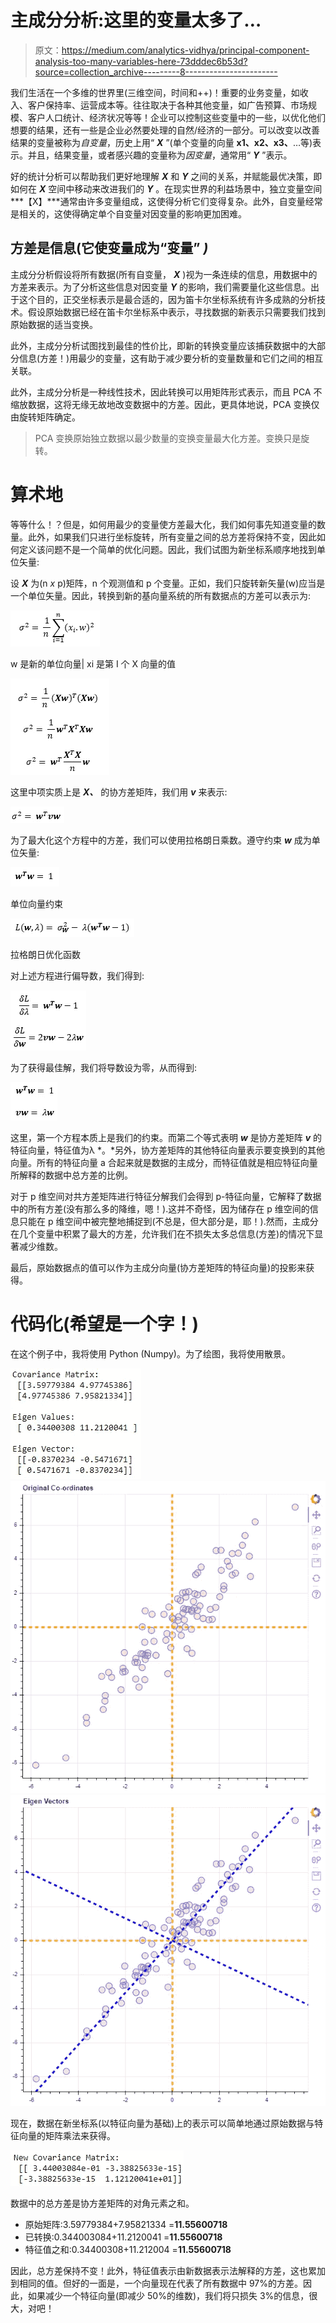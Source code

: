# 主成分分析:这里的变量太多了…

> 原文：<https://medium.com/analytics-vidhya/principal-component-analysis-too-many-variables-here-73dddec6b53d?source=collection_archive---------8----------------------->

我们生活在一个多维的世界里(三维空间，时间和++)！重要的业务变量，如收入、客户保持率、运营成本等。往往取决于各种其他变量，如广告预算、市场规模、客户人口统计、经济状况等等！企业可以控制这些变量中的一些，以优化他们想要的结果，还有一些是企业必然要处理的自然/经济的一部分。可以改变以改善结果的变量被称为*自变量*，历史上用“ ***X*** ”(单个变量的向量 **x1、x2、x3、**…等)表示。并且，结果变量，或者感兴趣的变量称为*因变量*，通常用“ ***Y*** ”表示。

好的统计分析可以帮助我们更好地理解 ***X*** 和 ***Y*** 之间的关系，并赋能最优决策，即如何在 ***X*** 空间中移动来改进我们的 ***Y*** 。在现实世界的利益场景中，独立变量空间***【X】***通常由许多变量组成，这使得分析它们变得复杂。此外，自变量经常是相关的，这使得确定单个自变量对因变量的影响更加困难。

## 方差是信息(它使变量成为“变量” *)*

主成分分析假设将所有数据(所有自变量， ***X*** )视为一条连续的信息，用数据中的方差来表示。为了分析这些信息对因变量 ***Y*** 的影响，我们需要量化这些信息。出于这个目的，正交坐标表示是最合适的，因为笛卡尔坐标系统有许多成熟的分析技术。假设原始数据已经在笛卡尔坐标系中表示，寻找数据的新表示只需要我们找到原始数据的适当变换。

此外，主成分分析试图找到最佳的性价比，即新的转换变量应该捕获数据中的大部分信息(方差！)用最少的变量，这有助于减少要分析的变量数量和它们之间的相互关联。

此外，主成分分析是一种线性技术，因此转换可以用矩阵形式表示，而且 PCA 不缩放数据，这将无缘无故地改变数据中的方差。因此，更具体地说，PCA 变换仅由旋转矩阵确定。

> PCA 变换原始独立数据以最少数量的变换变量最大化方差。变换只是旋转。

# 算术地

等等什么！？但是，如何用最少的变量使方差最大化，我们如何事先知道变量的数量。此外，如果我们只进行坐标旋转，所有变量之间的总方差将保持不变，因此如何定义该问题不是一个简单的优化问题。因此，我们试图为新坐标系顺序地找到单位矢量:

设 ***X*** 为(n *x* p)矩阵，n 个观测值和 p 个变量。正如，我们只旋转新矢量(w)应当是一个单位矢量。因此，转换到新的基向量系统的所有数据点的方差可以表示为:

![](img/55381aec0bbdc1627a403e656b824250.png)

w 是新的单位向量| xi 是第 I 个 X 向量的值

![](img/d4d2df174d19d0e08f4af93fad6de4e6.png)

这里中项实质上是 ***X、*** 的协方差矩阵，我们用 ***v*** 来表示:

![](img/b5f4b415f6076f51e2d1ba52982b83a8.png)

为了最大化这个方程中的方差，我们可以使用拉格朗日乘数。遵守约束 ***w*** 成为单位矢量:

![](img/bf9d22453e60d9907a59d9ddd675897c.png)

单位向量约束

![](img/a5caf0e2998c519245b886c05dc44d7e.png)

拉格朗日优化函数

对上述方程进行偏导数，我们得到:

![](img/fe50fca4e2d88111436955b776f70541.png)

为了获得最佳解，我们将导数设为零，从而得到:

![](img/bc7c10df7c9263aca8cf6e88ee8bbd88.png)

这里，第一个方程本质上是我们的约束。而第二个等式表明 ***w*** 是协方差矩阵 ***v*** 的特征向量，特征值为λ *。*另外，协方差矩阵的其他特征向量表示要变换到的其他向量。所有的特征向量 a 合起来就是数据的主成分，而特征值就是相应特征向量所解释的数据中总方差的比例。

对于 p 维空间对共方差矩阵进行特征分解我们会得到 p-特征向量，它解释了数据中的所有方差(没有那么多的降维，嗯！).这并不奇怪，因为储存在 p 维空间的信息只能在 p 维空间中被完整地捕捉到(不总是，但大部分是，耶！).然而，主成分在几个变量中积累了最大的方差，允许我们在不损失太多总信息(方差)的情况下显著减少维数。

最后，原始数据点的值可以作为主成分向量(协方差矩阵的特征向量)的投影来获得。

# 代码化(希望是一个字！)

在这个例子中，我将使用 Python (Numpy)。为了绘图，我将使用散景。

![](img/8dbe629921add8c7cdd61cb5cad90e49.png)![](img/5dde661d008780a41d2f5d6271e2c6e0.png)![](img/9c639f965b216233c5789553130a1ae2.png)

现在，数据在新坐标系(以特征向量为基础)上的表示可以简单地通过原始数据与特征向量的矩阵乘法来获得。

![](img/e18d0e5b32fcf602f2e23f36bc2e385c.png)

数据中的总方差是协方差矩阵的对角元素之和。

*   原始矩阵:3.59779384+7.95821334 =**11.55600718**
*   已转换:0.344003084+11.2120041 =**11.55600718**
*   特征值之和:0.34400308+11.212004 =**11.55600718**

因此，总方差保持不变！此外，特征值表示由新数据表示法解释的方差，这也累加到相同的值。但好的一面是，一个向量现在代表了所有数据中 97%的方差。因此，如果减少一个特征向量(即减少 50%的维数)，我们将只损失 3%的信息，很大，对吧！